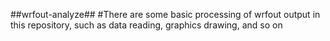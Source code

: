 ##wrfout-analyze##
#There are some basic processing of wrfout output in this repository, such as data reading, graphics drawing, and so on
